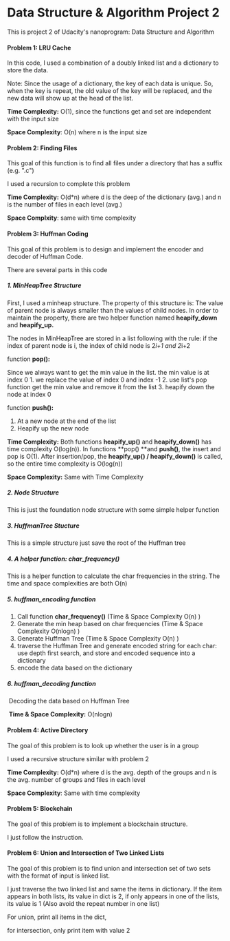 # Data Structure & Algorithm Project 2

This is project 2 of Udacity's nanoprogram: Data Structure and Algorithm



#### Problem 1: LRU Cache

In this code, I used a combination of a doubly linked list and a dictionary to store the data. 

Note: Since the usage of a dictionary, the key of each data is unique. So, when the key is repeat, the old value of the key will be replaced, and the new data will show up at the head of the list.

**Time Complexity:** O(1), since the functions get and set are independent with the input size

**Space Complexity**: O(n) where n is the input size



#### Problem 2: Finding Files

This goal of this function is to find all files under a directory that has a suffix (e.g. ".c")

I used a recursion to complete this problem

**Time Complexity:** O(d*n) where d is the deep of the dictionary (avg.) and n is the number of files in each level (avg.)

**Space Complxity**: same with time complexity



#### Problem 3: Huffman Coding

This goal of this problem is to design and implement the encoder and decoder of Huffman Code.

There are several parts in this code

##### 1. MinHeapTree Structure

First, I used a minheap structure. The property of this structure is: The value of parent node is always smaller than the values of child nodes. In order to maintain the property, there are two helper function named **heapify_down** and **heapify_up.**

The nodes in MinHeapTree are stored in a list following with the rule: if the index of parent node is i, the index of child node is 2*i+1 and 2*i+2

function **pop():**

Since we always want to get the min value in the list. the min value is at index 0
           1. we replace the value of index 0 and index -1
           2. use list's pop function get the min value and remove it from the list
           3. heapify down the node at index 0

function **push():**

1. At a new node at the end of the list
2. Heapify up the new node

**Time Complexity:** Both functions **heapify_up()** and **heapify_down()** has time complexity O(log(n)). In functions **pop() **and **push()**, the insert and pop is O(1). After insertion/pop, the  **heapify_up() / heapify_down()** is called, so the entire time complexity is O(log(n))

**Space Complexity:** Same with Time Complexity

##### 2. Node Structure

This is just the foundation node structure with some simple helper function

##### 3. HuffmanTree Stucture

This is a simple structure just save the root of the Huffman tree

##### 4. A helper function: char_frequency()

This is a helper function to calculate the char frequencies in the string. The time and space complexities are both O(n)

##### 5. huffman_encoding function

1. Call function **char_frequency()** (Time & Space Complexity O(n) )
2. Generate the min heap based on char frequencies (Time & Space Complexity O(nlogn) )
3. Generate Huffman Tree (Time & Space Complexity O(n) )
4. traverse the Huffman Tree and generate encoded string for each char: use depth first search, and store and encoded sequence into a dictionary
5. encode the data based on the dictionary

##### 6. huffman_decoding function

​	Decoding the data based on Huffman Tree

​	**Time & Space Complexity:** O(nlogn)



#### Problem 4: Active Directory

The goal of this problem is to look up whether the user is in a group

I used a recursive structure similar with problem 2

**Time Complexity:** O(d*n) where d is the avg. depth of the groups and n is the avg. number of groups and files in each level

**Space Complexity**: Same with time complexity



#### Problem 5: Blockchain

The goal of this problem is to implement a blockchain structure.

I just follow the instruction.



#### Problem 6: Union and Intersection of Two Linked Lists

The goal of this problem is to find union and intersection set of two sets with the format of input is linked list.

I just traverse the two linked list and same the items in dictionary. If the item appears in both lists, its value in dict is 2, if only appears in one of the lists, its value is 1 (Also avoid the repeat number in one list)

For union, print all items in the dict,

for intersection, only print item with value 2

